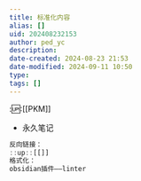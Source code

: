 ```yaml
---
title: 标准化内容
alias: []
uid: 202408232153
author: ped_yc
description: 
date-created: 2024-08-23 21:53
date-modified: 2024-09-11 10:50
type: 
tags: []
---
```


::up::[[PKM]]

- 永久笔记

```Javascript
反向链接：
::up::[[]]
格式化：
obsidian插件——linter
```
